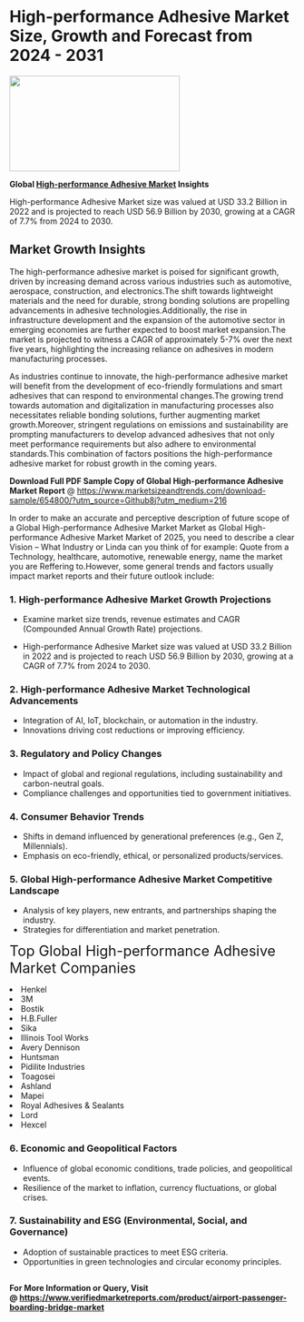 <H1>High-performance Adhesive Market Size, Growth and Forecast from 2024 - 2031</H1><img class="aligncenter size-medium wp-image-584254" src="https://thirdeyenews.in/wp-content/uploads/2024/09/Global-Market-Research-300x168.jpeg" alt="" width="300" height="168" /><p><strong>Global&nbsp;<a href="https://www.marketsizeandtrends.com/download-sample/654800/?utm_source=Github8j?utm_medium=216">High-performance Adhesive Market</a> Insights</strong></p><p>High-performance Adhesive Market size was valued at USD 33.2 Billion in 2022 and is projected to reach USD 56.9 Billion by 2030, growing at a CAGR of 7.7% from 2024 to 2030.</p><p><h2>Market Growth Insights</h2> <p>The high-performance adhesive market is poised for significant growth, driven by increasing demand across various industries such as automotive, aerospace, construction, and electronics.The shift towards lightweight materials and the need for durable, strong bonding solutions are propelling advancements in adhesive technologies.Additionally, the rise in infrastructure development and the expansion of the automotive sector in emerging economies are further expected to boost market expansion.The market is projected to witness a CAGR of approximately 5-7% over the next five years, highlighting the increasing reliance on adhesives in modern manufacturing processes.</p> <p>As industries continue to innovate, the high-performance adhesive market will benefit from the development of eco-friendly formulations and smart adhesives that can respond to environmental changes.The growing trend towards automation and digitalization in manufacturing processes also necessitates reliable bonding solutions, further augmenting market growth.Moreover, stringent regulations on emissions and sustainability are prompting manufacturers to develop advanced adhesives that not only meet performance requirements but also adhere to environmental standards.This combination of factors positions the high-performance adhesive market for robust growth in the coming years.</p> <p><span class=""><strong>Download Full PDF Sample Copy of Global High-performance Adhesive Market Report</strong> @ <a href="https://www.marketsizeandtrends.com/download-sample/654800/?utm_source=Github8j?utm_medium=216" target="_blank">https://www.marketsizeandtrends.com/download-sample/654800/?utm_source=Github8j?utm_medium=216</a></span></p><p>In order to make an accurate and perceptive description of future scope of a Global&nbsp;High-performance Adhesive Market Market as Global&nbsp;High-performance Adhesive Market Market of 2025, you need to describe a clear Vision &ndash; What Industry or Linda can you think of for example: Quote from a Technology, healthcare, automotive, renewable energy, name the market you are Reffering to.However, some general trends and factors usually impact market reports and their future outlook include:</p><h3>1.&nbsp;<strong>High-performance Adhesive Market Growth Projections</strong></h3><ul><li>Examine market size trends, revenue estimates and CAGR (Compounded Annual Growth Rate) projections.</li><li><p>High-performance Adhesive Market size was valued at USD 33.2 Billion in 2022 and is projected to reach USD 56.9 Billion by 2030, growing at a CAGR of 7.7% from 2024 to 2030.</p></li></ul><h3>2.&nbsp;<strong>High-performance Adhesive Market Technological Advancements</strong></h3><ul><li>Integration of AI, IoT, blockchain, or automation in the industry.</li><li>Innovations driving cost reductions or improving efficiency.</li></ul><h3>3.&nbsp;<strong>Regulatory and Policy Changes</strong></h3><ul><li>Impact of global and regional regulations, including sustainability and carbon-neutral goals.</li><li>Compliance challenges and opportunities tied to government initiatives.</li></ul><h3>4.&nbsp;<strong>Consumer Behavior Trends</strong></h3><ul><li>Shifts in demand influenced by generational preferences (e.g., Gen Z, Millennials).</li><li>Emphasis on eco-friendly, ethical, or personalized products/services.</li></ul><h3>5.&nbsp;<strong>Global High-performance Adhesive Market Competitive Landscape</strong></h3><ul><li>Analysis of key players, new entrants, and partnerships shaping the industry.</li><li>Strategies for differentiation and market penetration.</li></ul><p data-pm-slice="1 1 []"><span style="color: inherit; font-family: inherit; font-size: 25px;">Top Global High-performance Adhesive Market Companies</span></p><div class="" data-test-id=""><p><li>Henkel</li><li> 3M</li><li> Bostik</li><li> H.B.Fuller</li><li> Sika</li><li> Illinois Tool Works</li><li> Avery Dennison</li><li> Huntsman</li><li> Pidilite Industries</li><li> Toagosei</li><li> Ashland</li><li> Mapei</li><li> Royal Adhesives & Sealants</li><li> Lord</li><li> Hexcel</li></p></div><h3>6.&nbsp;<strong>Economic and Geopolitical Factors</strong></h3><ul><li>Influence of global economic conditions, trade policies, and geopolitical events.</li><li>Resilience of the market to inflation, currency fluctuations, or global crises.</li></ul><h3>7.&nbsp;<strong>Sustainability and ESG (Environmental, Social, and Governance)</strong></h3><ul><li>Adoption of sustainable practices to meet ESG criteria.</li><li>Opportunities in green technologies and circular economy principles.</li></ul><h2><strong style="font-size: 14px;">For More Information or Query, Visit @&nbsp;</strong><a style="background-color: #ffffff; font-size: 14px;" href="https://www.marketsizeandtrends.com/report/high-performance-adhesive-market/" target="_blank">https://www.verifiedmarketreports.com/product/airport-passenger-boarding-bridge-market</a></h2>